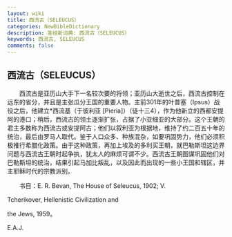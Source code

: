 ```yaml
---
layout: wiki
title: 西流古（SELEUCUS）
categories: NewBibleDictionary
description: 圣经新词典: 西流古（SELEUCUS）
keywords: 西流古, SELEUCUS
comments: false
---
```


## 西流古（SELEUCUS）

　　西流古是亚历山大手下一名较次要的将领；亚历山大逝世之后，西流古控制在远东的省分，并且是主张瓜分王国的重要人物。主前301年的叶普塞（Ipsus）战役之后，他建立*西流基（于彼利亚 [Pieria]）（徒十三4），作为他新立的西都安提阿的港口；稍后，西流古的领土逐渐扩张，占据了小亚细亚的大部分。这个王朝的君主多数称为西流古或安提阿古；他们以叙利亚为根据地，维持了约二百五十年的统治，最后由罗马人取代。鉴于人口众多、种族混杂，如要巩固势力，他们必须积极推行希腊化政策。由于这种政策，再加上埃及的多利买王朝，就巴勒斯坦这边界问题与西流古王朝时起争执，犹太人的麻烦可谓不少。西流古王朝图谋巩固他们对巴勒斯坦的统治，结果引起马加比叛乱，以及因此而出现的一些小王国和辖区，并主耶稣时代的宗教派别。

　　书目：E. R. Bevan, The House of Seleucus, 1902; V.

Tcherikover, Hellenistic Civilization and

the Jews, 1959。

E.A.J.








